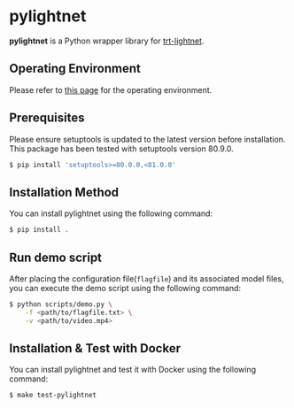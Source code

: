 # pylightnet
**pylightnet** is a Python wrapper library for [trt-lightnet](https://github.com/hdwlab/trt-lightnet).

## Operating Environment
Please refer to [this page](https://github.com/hdwlab/trt-lightnet) for the operating environment.

## Prerequisites
Please ensure setuptools is updated to the latest version before installation. This package has been tested with setuptools version 80.9.0.

```bash
$ pip install 'setuptools>=80.0.0,<81.0.0'
```

## Installation Method
You can install pylightnet using the following command:

```bash
$ pip install .
```

## Run demo script
After placing the configuration file(`flagfile`) and its associated model files, you can execute the demo script using the following command:

```bash
$ python scripts/demo.py \
    -f <path/to/flagfile.txt> \
    -v <path/to/video.mp4>
```

## Installation & Test with Docker
You can install pylightnet and test it with Docker using the following command:
```bash
$ make test-pylightnet
```
